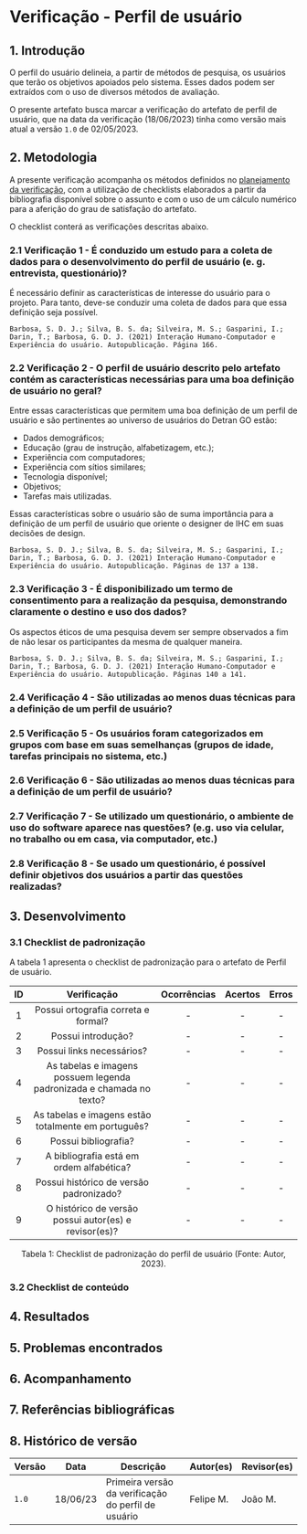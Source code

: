 # Verificação - Perfil de usuário

## 1. Introdução

O perfil do usuário delineia, a partir de métodos de pesquisa, os usuários que terão os objetivos apoiados pelo sistema. Esses dados podem ser extraídos com o uso de diversos métodos de avaliação.

O presente artefato busca marcar a verificação do artefato de perfil de usuário, que na data da verificação (18/06/2023) tinha como versão mais atual a versão `1.0` de 02/05/2023.

## 2. Metodologia

A presente verificação acompanha os métodos definidos no [planejamento da verificação](./planejamento.md), com a utilização de checklists elaborados a partir da bibliografia disponível sobre o assunto e com o uso de um cálculo numérico para a aferição do grau de satisfação do artefato.

O checklist conterá as verificações descritas abaixo.

### 2.1 Verificação 1 - É conduzido um estudo para a coleta de dados para o desenvolvimento do perfil de usuário (e. g. entrevista, questionário)?

É necessário definir as características de interesse do usuário para o projeto. Para tanto, deve-se conduzir uma coleta de dados para que essa definição seja possível.

`Barbosa, S. D. J.; Silva, B. S. da; Silveira, M. S.; Gasparini, I.; Darin, T.; Barbosa, G. D. J. (2021) Interação Humano-Computador e Experiência do usuário. Autopublicação. Página 166.`

### 2.2 Verificação 2 - O perfil de usuário descrito pelo artefato contém as características necessárias para uma boa definição de usuário no geral? 

Entre essas características que permitem uma boa definição de um perfil de usuário e são pertinentes ao universo de usuários do Detran GO estão:

* Dados demográficos;
* Educação (grau de instrução, alfabetizagem, etc.);
* Experiência com computadores;
* Experiência com sítios similares;
* Tecnologia disponível;
* Objetivos;
* Tarefas mais utilizadas.

Essas características sobre o usuário são de suma importância para a definição de um perfil de usuário que oriente o designer de IHC em suas decisões de design.

`Barbosa, S. D. J.; Silva, B. S. da; Silveira, M. S.; Gasparini, I.; Darin, T.; Barbosa, G. D. J. (2021) Interação Humano-Computador e Experiência do usuário. Autopublicação. Páginas de 137 a 138.`

### 2.3 Verificação 3 - É disponibilizado um termo de consentimento para a realização da pesquisa, demonstrando claramente o destino e uso dos dados?

Os aspectos éticos de uma pesquisa devem ser sempre observados a fim de não lesar os participantes da mesma de qualquer maneira.

`Barbosa, S. D. J.; Silva, B. S. da; Silveira, M. S.; Gasparini, I.; Darin, T.; Barbosa, G. D. J. (2021) Interação Humano-Computador e Experiência do usuário. Autopublicação. Páginas 140 a 141.`

### 2.4 Verificação 4 - São utilizadas ao menos duas técnicas para a definição de um perfil de usuário?

### 2.5 Verificação 5 - Os usuários foram categorizados em grupos com base em suas semelhanças (grupos de idade, tarefas principais no sistema, etc.)

### 2.6 Verificação 6 - São utilizadas ao menos duas técnicas para a definição de um perfil de usuário?

### 2.7 Verificação 7 - Se utilizado um questionário, o ambiente de uso do software aparece nas questões? (e.g. uso via celular, no trabalho ou em casa, via computador, etc.)

### 2.8 Verificação 8 - Se usado um questionário, é possível definir objetivos dos usuários a partir das questões realizadas?

## 3. Desenvolvimento

### 3.1 Checklist de padronização

A tabela 1 apresenta o checklist de padronização para o artefato de Perfil de usuário.

| ID | Verificação | Ocorrências | Acertos | Erros |
|:-:|:-:|:-:|:-:|:-:|
| 1 | Possui ortografia correta e formal? | - | - | - |
| 2 | Possui introdução? | - | - | - |
| 3 | Possui links necessários? | - | - | - |
| 4 | As tabelas e imagens possuem legenda padronizada e chamada no texto? | - | - | - |
| 5 | As tabelas e imagens estão totalmente em português? | - | - | - |
| 6 | Possui bibliografia? 	| - | - | - |
| 7 | A bibliografia está em ordem alfabética? | - | - | - |
| 8 | Possui histórico de versão padronizado? |	- | - | - |
| 9 | O histórico de versão possui autor(es) e revisor(es)? | - | - | - |

<center>
Tabela 1: Checklist de padronização do perfil de usuário (Fonte: Autor, 2023).
</center>

### 3.2 Checklist de conteúdo

## 4. Resultados

## 5. Problemas encontrados

## 6. Acompanhamento

## 7. Referências bibliográficas

## 8. Histórico de versão

|  Versão  |   Data   |                 Descrição               |    Autor(es)   |  Revisor(es)  |
| -------- | -------- | --------------------------------------- | -------------- | ------------- |
|  `1.0`   | 18/06/23 | Primeira versão da verificação do perfil de usuário | Felipe M. | João M.  |

